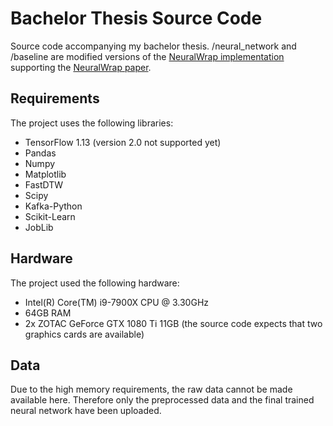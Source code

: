 # Bachelor Thesis Source Code
Source code accompanying my bachelor thesis.
/neural_network and /baseline are modified versions of the [NeuralWrap implementation](https://github.com/josifgrabocka/neuralwarp) supporting the [NeuralWrap paper](https://arxiv.org/abs/1812.08306).

## Requirements
The project uses the following libraries:
* TensorFlow 1.13 (version 2.0 not supported yet)
* Pandas
* Numpy
* Matplotlib
* FastDTW
* Scipy
* Kafka-Python
* Scikit-Learn
* JobLib

## Hardware
The project used the following hardware:
* Intel(R) Core(TM) i9-7900X CPU @ 3.30GHz
* 64GB RAM
* 2x ZOTAC GeForce GTX 1080 Ti 11GB (the source code expects that two graphics cards are available)

## Data
Due to the high memory requirements, the raw data cannot be made available here. Therefore only the preprocessed data and the final trained neural network have been uploaded.
